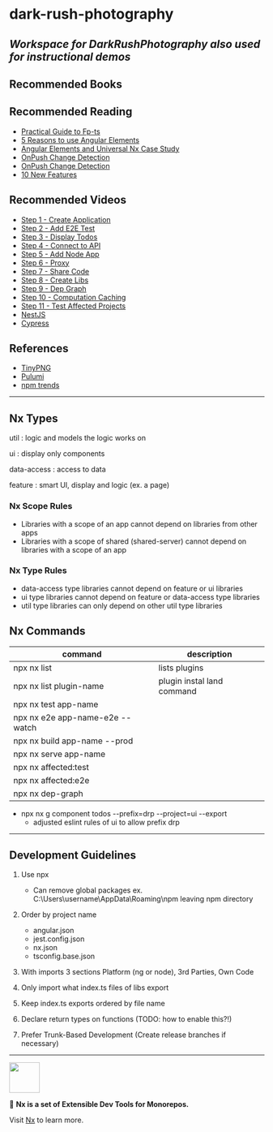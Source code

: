 # dark-rush-photography

## **_Workspace for DarkRushPhotography also used for instructional demos_**

## Recommended Books

## Recommended Reading

- [Practical Guide to Fp-ts](https://rlee.dev/writing/practical-guide-to-fp-ts-part-1)
- [5 Reasons to use Angular Elements](https://blog.nrwl.io/5-reasons-to-use-angular-elements-390c9a629f89)
- [Angular Elements and Universal Nx Case Study](https://nrwl.io/pages/t-mobile-case-study)
- [OnPush Change Detection](https://blog.angular-university.io/onpush-change-detection-how-it-works/)
- [OnPush Change Detection](https://medium.com/@ManfredSteyer/performance-tuning-data-binding-in-angular-with-onpush-immutables-and-observables-9fb2734dc66e)
- [10 New Features](https://betterprogramming.pub/angular-10-new-features-dbc779061dc8)

## Recommended Videos

- [Step 1 - Create Application](https://nx.dev/latest/angular/tutorial/01-create-application)
- [Step 2 - Add E2E Test](https://nx.dev/latest/angular/tutorial/02-add-e2e-test)
- [Step 3 - Display Todos](https://nx.dev/latest/angular/tutorial/03-display-todos)
- [Step 4 - Connect to API](https://nx.dev/latest/angular/tutorial/04-connect-to-api)
- [Step 5 - Add Node App](https://nx.dev/latest/angular/tutorial/05-add-node-app)
- [Step 6 - Proxy](https://nx.dev/latest/angular/tutorial/06-proxy)
- [Step 7 - Share Code](https://nx.dev/latest/angular/tutorial/07-share-code)
- [Step 8 - Create Libs](https://nx.dev/latest/angular/tutorial/08-create-libs)
- [Step 9 - Dep Graph](https://nx.dev/latest/angular/tutorial/09-dep-graph)
- [Step 10 - Computation Caching](https://nx.dev/latest/angular/tutorial/10-computation-caching)
- [Step 11 - Test Affected Projects](https://nx.dev/latest/angular/tutorial/11-test-affected-projects)
- [NestJS](https://academind.com/tutorials/nestjs-introduction/)
- [Cypress](https://www.udemy.com/course/cypress-tutorial)

## References

- [TinyPNG](https://tinypng.com/)
- [Pulumi](https://app.pulumi.com/)
- [npm trends](https://www.npmtrends.com/)

---

## Nx Types

util
: logic and models the logic works on

ui
: display only components

data-access
: access to data

feature
: smart UI, display and logic (ex. a page)

### Nx Scope Rules

- Libraries with a scope of an app cannot depend on libraries from other apps
- Libraries with a scope of shared (shared-server) cannot depend on libraries with a scope of an app

### Nx Type Rules

- data-access type libraries cannot depend on feature or ui libraries
- ui type libraries cannot depend on feature or data-access type libraries
- util type libraries can only depend on other util type libraries

## Nx Commands

| command                         | description                |
| ------------------------------- | -------------------------- |
| npx nx list                     | lists plugins              |
| npx nx list plugin-name         | plugin instal land command |
| npx nx test app-name            |                            |
| npx nx e2e app-name-e2e --watch |                            |
| npx nx build app-name --prod    |                            |
| npx nx serve app-name           |                            |
| npx nx affected:test            |                            |
| npx nx affected:e2e             |                            |
| npx nx dep-graph                |                            |

- npx nx g component todos --prefix=drp --project=ui --export
  - adjusted eslint rules of ui to allow prefix drp

---

## Development Guidelines

1. Use npx

   - Can remove global packages ex. C:\Users\username\AppData\Roaming\npm leaving npm directory

2. Order by project name

   - angular.json
   - jest.config.json
   - nx.json
   - tsconfig.base.json

3. With imports 3 sections Platform (ng or node), 3rd Parties, Own Code
4. Only import what index.ts files of libs export
5. Keep index.ts exports ordered by file name
6. Declare return types on functions (TODO: how to enable this?!)
7. Prefer Trunk-Based Development (Create release branches if necessary)

---

<!-- markdownlint-disable -->

<img src="https://raw.githubusercontent.com/nrwl/nx/master/images/nx-logo.png" width="60">

<!-- markdownlint-restore -->

🔎 **Nx is a set of Extensible Dev Tools for Monorepos.**

Visit [Nx](https://nx.dev) to learn more.
